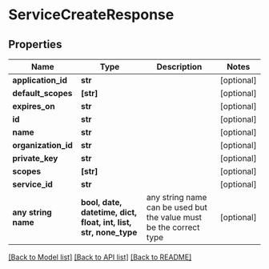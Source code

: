 # ServiceCreateResponse


## Properties
Name | Type | Description | Notes
------------ | ------------- | ------------- | -------------
**application_id** | **str** |  | [optional] 
**default_scopes** | **[str]** |  | [optional] 
**expires_on** | **str** |  | [optional] 
**id** | **str** |  | [optional] 
**name** | **str** |  | [optional] 
**organization_id** | **str** |  | [optional] 
**private_key** | **str** |  | [optional] 
**scopes** | **[str]** |  | [optional] 
**service_id** | **str** |  | [optional] 
**any string name** | **bool, date, datetime, dict, float, int, list, str, none_type** | any string name can be used but the value must be the correct type | [optional]

[[Back to Model list]](../README.md#documentation-for-models) [[Back to API list]](../README.md#documentation-for-api-endpoints) [[Back to README]](../README.md)



